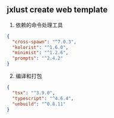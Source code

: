 ## jxlust create web template

1. 依赖的命令处理工具

```json
{
  "cross-spawn": "^7.0.3",
  "kolorist": "^1.6.0",
  "minimist": "^1.2.6",
  "prompts": "^2.4.2"
}
```

2. 编译和打包

```json
{
  "tsx": "^3.9.0",
  "typescript": "^4.6.4",
  "unbuild": "^0.8.11"
}
```
